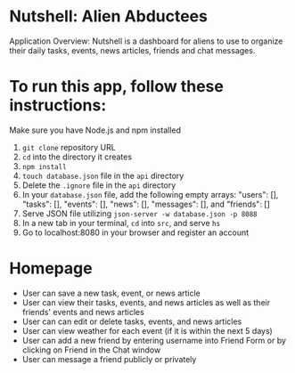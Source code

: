 # Nutshell: Alien Abductees
Application Overview:
Nutshell is a dashboard for aliens to use to organize their daily tasks, events, news articles, friends and chat messages.
  

# To run this app, follow these instructions:
Make sure you have Node.js and npm installed
1. `git clone` repository URL
1. `cd` into the directory it creates
1. `npm install`
1. `touch database.json` file in the `api` directory
1. Delete the `.ignore` file in the `api` directory
1. In your `database.json` file, add the following empty arrays: "users": [], "tasks": [], "events": [], "news": [], "messages": [], and "friends": []
1. Serve JSON file utilizing `json-server -w database.json -p 8088`
1. In a new tab in your terminal, `cd` into `src`, and serve `hs`
1. Go to localhost:8080 in your browser and register an account

# Homepage

* User can save a new task, event, or news article
* User can view their tasks, events, and news articles as well as their friends' events and news articles
* User can can edit or delete tasks, events, and news articles
* User can view weather for each event (if it is within the next 5 days)
* User can add a new friend by entering username into Friend Form or by clicking on Friend in the Chat window
* User can message a friend publicly or privately
